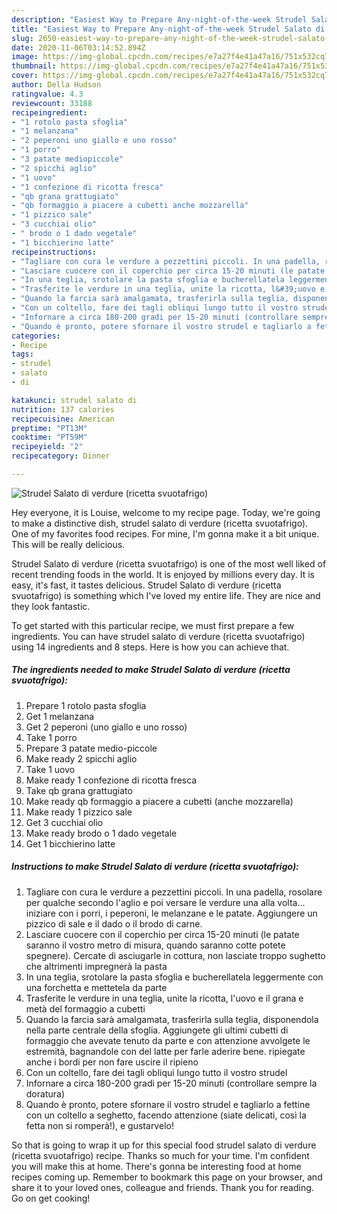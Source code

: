 ```yaml
---
description: "Easiest Way to Prepare Any-night-of-the-week Strudel Salato di verdure (ricetta svuotafrigo)"
title: "Easiest Way to Prepare Any-night-of-the-week Strudel Salato di verdure (ricetta svuotafrigo)"
slug: 2650-easiest-way-to-prepare-any-night-of-the-week-strudel-salato-di-verdure-ricetta-svuotafrigo
date: 2020-11-06T03:14:52.894Z
image: https://img-global.cpcdn.com/recipes/e7a27f4e41a47a16/751x532cq70/strudel-salato-di-verdure-ricetta-svuotafrigo-recipe-main-photo.jpg
thumbnail: https://img-global.cpcdn.com/recipes/e7a27f4e41a47a16/751x532cq70/strudel-salato-di-verdure-ricetta-svuotafrigo-recipe-main-photo.jpg
cover: https://img-global.cpcdn.com/recipes/e7a27f4e41a47a16/751x532cq70/strudel-salato-di-verdure-ricetta-svuotafrigo-recipe-main-photo.jpg
author: Della Hudson
ratingvalue: 4.3
reviewcount: 33188
recipeingredient:
- "1 rotolo pasta sfoglia"
- "1 melanzana"
- "2 peperoni uno giallo e uno rosso"
- "1 porro"
- "3 patate mediopiccole"
- "2 spicchi aglio"
- "1 uovo"
- "1 confezione di ricotta fresca"
- "qb grana grattugiato"
- "qb formaggio a piacere a cubetti anche mozzarella"
- "1 pizzico sale"
- "3 cucchiai olio"
- " brodo o 1 dado vegetale"
- "1 bicchierino latte"
recipeinstructions:
- "Tagliare con cura le verdure a pezzettini piccoli. In una padella, rosolare per qualche secondo l&#39;aglio e poi versare le verdure una alla volta... iniziare con i porri, i peperoni, le melanzane e le patate. Aggiungere un pizzico di sale e il dado o il brodo di carne."
- "Lasciare cuocere con il coperchio per circa 15-20 minuti (le patate saranno il vostro metro di misura, quando saranno cotte potete spegnere). Cercate di asciugarle in cottura, non lasciate troppo sughetto che altrimenti impregnerà la pasta"
- "In una teglia, srotolare la pasta sfoglia e bucherellatela leggermente con una forchetta e mettetela da parte"
- "Trasferite le verdure in una teglia, unite la ricotta, l&#39;uovo e il grana e metà del formaggio a cubetti"
- "Quando la farcia sarà amalgamata, trasferirla sulla teglia, disponendola nella parte centrale della sfoglia. Aggiungete gli ultimi cubetti di formaggio che avevate tenuto da parte e con attenzione avvolgete le estremità, bagnandole con del latte per farle aderire bene. ripiegate anche i bordi per non fare uscire il ripieno"
- "Con un coltello, fare dei tagli obliqui lungo tutto il vostro strudel"
- "Infornare a circa 180-200 gradi per 15-20 minuti (controllare sempre la doratura)"
- "Quando è pronto, potere sfornare il vostro strudel e tagliarlo a fettine con un coltello a seghetto, facendo attenzione (siate delicati, così la fetta non si romperà!), e gustarvelo!"
categories:
- Recipe
tags:
- strudel
- salato
- di

katakunci: strudel salato di 
nutrition: 137 calories
recipecuisine: American
preptime: "PT13M"
cooktime: "PT59M"
recipeyield: "2"
recipecategory: Dinner

---
```



![Strudel Salato di verdure (ricetta svuotafrigo)](https://img-global.cpcdn.com/recipes/e7a27f4e41a47a16/751x532cq70/strudel-salato-di-verdure-ricetta-svuotafrigo-recipe-main-photo.jpg)

Hey everyone, it is Louise, welcome to my recipe page. Today, we're going to make a distinctive dish, strudel salato di verdure (ricetta svuotafrigo). One of my favorites food recipes. For mine, I'm gonna make it a bit unique. This will be really delicious.



Strudel Salato di verdure (ricetta svuotafrigo) is one of the most well liked of recent trending foods in the world. It is enjoyed by millions every day. It is easy, it's fast, it tastes delicious. Strudel Salato di verdure (ricetta svuotafrigo) is something which I've loved my entire life. They are nice and they look fantastic.


To get started with this particular recipe, we must first prepare a few ingredients. You can have strudel salato di verdure (ricetta svuotafrigo) using 14 ingredients and 8 steps. Here is how you can achieve that.

<!--inarticleads1-->

##### The ingredients needed to make Strudel Salato di verdure (ricetta svuotafrigo):

1. Prepare 1 rotolo pasta sfoglia
1. Get 1 melanzana
1. Get 2 peperoni (uno giallo e uno rosso)
1. Take 1 porro
1. Prepare 3 patate medio-piccole
1. Make ready 2 spicchi aglio
1. Take 1 uovo
1. Make ready 1 confezione di ricotta fresca
1. Take qb grana grattugiato
1. Make ready qb formaggio a piacere a cubetti (anche mozzarella)
1. Make ready 1 pizzico sale
1. Get 3 cucchiai olio
1. Make ready  brodo o 1 dado vegetale
1. Get 1 bicchierino latte




<!--inarticleads2-->

##### Instructions to make Strudel Salato di verdure (ricetta svuotafrigo):

1. Tagliare con cura le verdure a pezzettini piccoli. In una padella, rosolare per qualche secondo l&#39;aglio e poi versare le verdure una alla volta... iniziare con i porri, i peperoni, le melanzane e le patate. Aggiungere un pizzico di sale e il dado o il brodo di carne.
1. Lasciare cuocere con il coperchio per circa 15-20 minuti (le patate saranno il vostro metro di misura, quando saranno cotte potete spegnere). Cercate di asciugarle in cottura, non lasciate troppo sughetto che altrimenti impregnerà la pasta
1. In una teglia, srotolare la pasta sfoglia e bucherellatela leggermente con una forchetta e mettetela da parte
1. Trasferite le verdure in una teglia, unite la ricotta, l&#39;uovo e il grana e metà del formaggio a cubetti
1. Quando la farcia sarà amalgamata, trasferirla sulla teglia, disponendola nella parte centrale della sfoglia. Aggiungete gli ultimi cubetti di formaggio che avevate tenuto da parte e con attenzione avvolgete le estremità, bagnandole con del latte per farle aderire bene. ripiegate anche i bordi per non fare uscire il ripieno
1. Con un coltello, fare dei tagli obliqui lungo tutto il vostro strudel
1. Infornare a circa 180-200 gradi per 15-20 minuti (controllare sempre la doratura)
1. Quando è pronto, potere sfornare il vostro strudel e tagliarlo a fettine con un coltello a seghetto, facendo attenzione (siate delicati, così la fetta non si romperà!), e gustarvelo!




So that is going to wrap it up for this special food strudel salato di verdure (ricetta svuotafrigo) recipe. Thanks so much for your time. I'm confident you will make this at home. There's gonna be interesting food at home recipes coming up. Remember to bookmark this page on your browser, and share it to your loved ones, colleague and friends. Thank you for reading. Go on get cooking!
